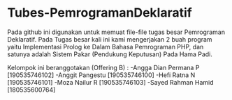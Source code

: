# Tubes-PemrogramanDeklaratif
Pada github ini digunakan untuk memuat file-file tugas besar Pemrograman Deklaratif. Pada Tugas besar kali ini kami mengerjakan 2 buah program yaitu Implementasi Prolog ke Dalam Bahasa Pemrograman PHP, dan satunya adalah Sistem Pakar (Pendukung Keputusan) Pada Hama Padi.

Kelompok ini beranggotakan (Offering B) : 
-Angga Dian Permana P [190535746102] 
-Anggit Pangestu [190535746100] 
-Hefi Ratna N [190535746101] 
-Moza Nailur R [190535746103] 
-Sayed Rahman Hamid [180535600764]
